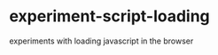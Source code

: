 experiment-script-loading
=========================

experiments with loading javascript in the browser
